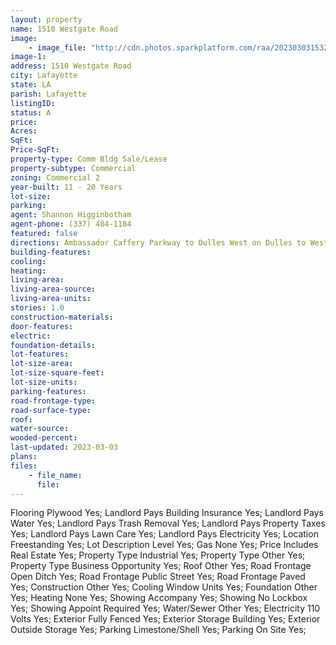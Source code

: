 ```yaml
---
layout: property
name: 1510 Westgate Road 
image:
    - image_file: "http://cdn.photos.sparkplatform.com/raa/20230303153257291532000000.jpg"
image-1:
address: 1510 Westgate Road
city: Lafayette
state: LA
parish: Lafayette
listingID: 
status: A
price: 
Acres: 
SqFt: 
Price-SqFt: 
property-type: Comm Bldg Sale/Lease
property-subtype: Commercial
zoning: Commercial 2
year-built: 11 - 20 Years
lot-size: 
parking: 
agent: Shannon Higginbotham
agent-phone: (337) 484-1184
featured: false
directions: Ambassador Caffery Parkway to Dulles West on Dulles to Westgate go north on Westgate - property on the left.
building-features: 
cooling: 
heating: 
living-area: 
living-area-source: 
living-area-units: 
stories: 1.0
construction-materials: 
door-features: 
electric: 
foundation-details: 
lot-features: 
lot-size-area: 
lot-size-square-feet: 
lot-size-units: 
parking-features: 
road-frontage-type: 
road-surface-type: 
roof: 
water-source: 
wooded-percent: 
last-updated: 2023-03-03
plans: 
files:
    - file_name:
      file:
---
```

Flooring	Plywood	Yes;
Landlord Pays	Building Insurance	Yes;
Landlord Pays	Water	Yes;
Landlord Pays	Trash Removal	Yes;
Landlord Pays	Property Taxes	Yes;
Landlord Pays	Lawn Care	Yes;
Landlord Pays	Electricity	Yes;
Location	Freestanding	Yes;
Lot Description	Level	Yes;
Gas	None	Yes;
Price Includes	Real Estate	Yes;
Property Type	Industrial	Yes;
Property Type	Other	Yes;
Property Type	Business Opportunity	Yes;
Roof	Other	Yes;
Road Frontage	Open Ditch	Yes;
Road Frontage	Public Street	Yes;
Road Frontage	Paved	Yes;
Construction	Other	Yes;
Cooling	Window Units	Yes;
Foundation	Other	Yes;
Heating	None	Yes;
Showing	Accompany	Yes;
Showing	No Lockbox	Yes;
Showing	Appoint Required	Yes;
Water/Sewer	Other	Yes;
Electricity	110 Volts	Yes;
Exterior	Fully Fenced	Yes;
Exterior	Storage Building	Yes;
Exterior	Outside Storage	Yes;
Parking	Limestone/Shell	Yes;
Parking	On Site	Yes;

